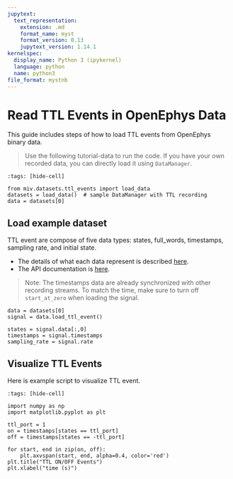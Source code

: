 ```yaml
---
jupytext:
  text_representation:
    extension: .md
    format_name: myst
    format_version: 0.13
    jupytext_version: 1.14.1
kernelspec:
  display_name: Python 3 (ipykernel)
  language: python
  name: python3
file_format: mystnb
---
```


# Read TTL Events in OpenEphys Data

This guide includes steps of how to load TTL events from OpenEphys binary data.

> Use the following tutorial-data to run the code. If you have your own recorded data, you can directly load it using `DataManager`.

```{code-cell} ipython3
:tags: [hide-cell]

from miv.datasets.ttl_events import load_data
datasets = load_data()  # sample DataManager with TTL recording
data = datasets[0]
```

## Load example dataset

TTL event are compose of five data types: states, full_words, timestamps, sampling rate, and initial state.

- The details of what each data represent is described [here](https://open-ephys.github.io/gui-docs/User-Manual/Recording-data/Binary-format.html#events).
- The API documentation is [here](file:///Users/skim0119/github/MiV-OS/docs/_build/html/api/io.html#miv.io.binary.apply_channel_mask).

> Note: The timestamps data are already synchronized with other recording streams. To match the time, make sure to turn off `start_at_zero` when loading the signal.

```{code-cell} ipython3
data = datasets[0]
signal = data.load_ttl_event()

states = signal.data[:,0]
timestamps = signal.timestamps
sampling_rate = signal.rate
```

## Visualize TTL Events

Here is example script to visualize TTL event.

```{code-cell} ipython3
:tags: [hide-cell]

import numpy as np
import matplotlib.pyplot as plt
```

```{code-cell} ipython3
ttl_port = 1
on = timestamps[states == ttl_port]
off = timestamps[states == -ttl_port]

for start, end in zip(on, off):
    plt.axvspan(start, end, alpha=0.4, color='red')
plt.title("TTL ON/OFF Events")
plt.xlabel("time (s)")
```
